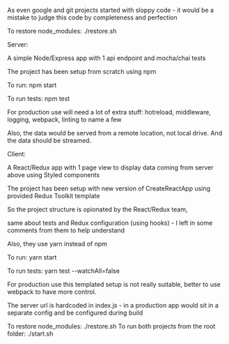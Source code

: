 As even google and git projects started with sloppy code - it would be a mistake to judge this code by completeness and perfection

To restore node_modules: ./restore.sh

Server:


A simple Node/Express app with 1 api endpoint and mocha/chai tests

The project has been setup from scratch using npm

To run: npm start

To run tests: npm test


For production use will need a lot of extra stuff: hotreload, middleware, logging, webpack, linting to name a few


Also, the data would be served from a remote location, not local drive. And the data should be streamed.


Client:


A React/Redux app with 1 page view to display data coming from server above using Styled components

The project has been setup with new version of CreateReactApp using provided Redux Toolkit template


So the project structure is opionated by the React/Redux team,

same about tests and Redux configuration (using hooks) - I left in some comments from them to help understand


Also, they use yarn instead of npm


To run: yarn start

To run tests: yarn test --watchAll=false


For production use this templated setup is not really suitable, better to use webpack to have more control.

The server url is hardcoded in index.js - in a production app would sit in a separate config and be configured during build

To restore node_modules: ./restore.sh
To run both projects from the root folder: ./start.sh

